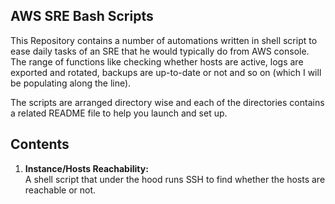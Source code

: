 ## AWS SRE Bash Scripts 

This Repository contains a number of automations written in shell script to ease daily tasks of an SRE that he would typically do from AWS console. The range of functions like checking whether hosts are active, logs are exported and rotated, backups are up-to-date or not and so on (which I will be populating along the line).

The scripts are arranged directory wise and each of the directories contains a related README file to help you launch and set up.

## Contents

1. **Instance/Hosts Reachability:** \
  A shell script that under the hood runs SSH to find whether the hosts are reachable or not.